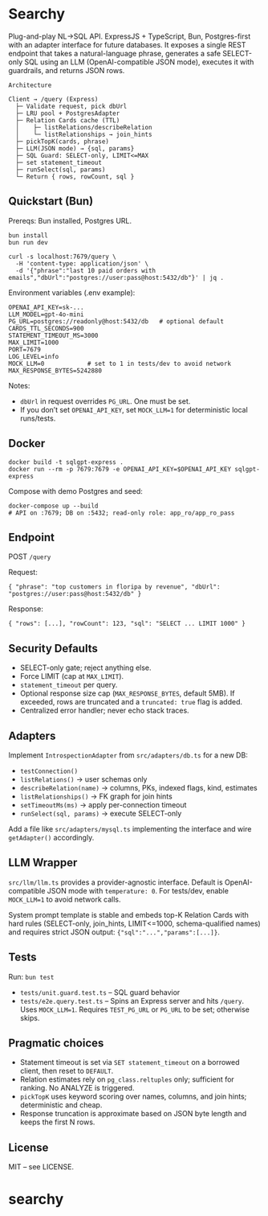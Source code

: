 # Searchy

Plug-and-play NL→SQL API. ExpressJS + TypeScript, Bun, Postgres-first with an adapter interface for future databases. It exposes a single REST endpoint that takes a natural-language phrase, generates a safe SELECT-only SQL using an LLM (OpenAI-compatible JSON mode), executes it with guardrails, and returns JSON rows.

```
Architecture

Client → /query (Express)
  ├─ Validate request, pick dbUrl
  ├─ LRU pool + PostgresAdapter
  ├─ Relation Cards cache (TTL)
  │    ├─ listRelations/describeRelation
  │    └─ listRelationships → join_hints
  ├─ pickTopK(cards, phrase)
  ├─ LLM(JSON mode) → {sql, params}
  ├─ SQL Guard: SELECT-only, LIMIT<=MAX
  ├─ set statement_timeout
  ├─ runSelect(sql, params)
  └─ Return { rows, rowCount, sql }
```

## Quickstart (Bun)

Prereqs: Bun installed, Postgres URL.

```
bun install
bun run dev

curl -s localhost:7679/query \
  -H 'content-type: application/json' \
  -d '{"phrase":"last 10 paid orders with emails","dbUrl":"postgres://user:pass@host:5432/db"}' | jq .
```

Environment variables (.env example):

```
OPENAI_API_KEY=sk-...
LLM_MODEL=gpt-4o-mini
PG_URL=postgres://readonly@host:5432/db   # optional default
CARDS_TTL_SECONDS=900
STATEMENT_TIMEOUT_MS=3000
MAX_LIMIT=1000
PORT=7679
LOG_LEVEL=info
MOCK_LLM=0            # set to 1 in tests/dev to avoid network
MAX_RESPONSE_BYTES=5242880
```

Notes:
- `dbUrl` in request overrides `PG_URL`. One must be set.
- If you don’t set `OPENAI_API_KEY`, set `MOCK_LLM=1` for deterministic local runs/tests.

## Docker

```
docker build -t sqlgpt-express .
docker run --rm -p 7679:7679 -e OPENAI_API_KEY=$OPENAI_API_KEY sqlgpt-express
```

Compose with demo Postgres and seed:

```
docker-compose up --build
# API on :7679; DB on :5432; read-only role: app_ro/app_ro_pass
```

## Endpoint

POST `/query`

Request:
```
{ "phrase": "top customers in floripa by revenue", "dbUrl": "postgres://user:pass@host:5432/db" }
```

Response:
```
{ "rows": [...], "rowCount": 123, "sql": "SELECT ... LIMIT 1000" }
```

## Security Defaults

- SELECT-only gate; reject anything else.
- Force LIMIT (cap at `MAX_LIMIT`).
- `statement_timeout` per query.
- Optional response size cap (`MAX_RESPONSE_BYTES`, default 5MB). If exceeded, rows are truncated and a `truncated: true` flag is added.
- Centralized error handler; never echo stack traces.

## Adapters

Implement `IntrospectionAdapter` from `src/adapters/db.ts` for a new DB:

- `testConnection()`
- `listRelations()` → user schemas only
- `describeRelation(name)` → columns, PKs, indexed flags, kind, estimates
- `listRelationships()` → FK graph for join hints
- `setTimeoutMs(ms)` → apply per-connection timeout
- `runSelect(sql, params)` → execute SELECT-only

Add a file like `src/adapters/mysql.ts` implementing the interface and wire `getAdapter()` accordingly.

## LLM Wrapper

`src/llm/llm.ts` provides a provider-agnostic interface. Default is OpenAI-compatible JSON mode with `temperature: 0`. For tests/dev, enable `MOCK_LLM=1` to avoid network calls.

System prompt template is stable and embeds top-K Relation Cards with hard rules (SELECT-only, join_hints, LIMIT<=1000, schema-qualified names) and requires strict JSON output: `{"sql":"...","params":[...]}`.

## Tests

Run: `bun test`

- `tests/unit.guard.test.ts` – SQL guard behavior
- `tests/e2e.query.test.ts` – Spins an Express server and hits `/query`. Uses `MOCK_LLM=1`. Requires `TEST_PG_URL` or `PG_URL` to be set; otherwise skips.

## Pragmatic choices

- Statement timeout is set via `SET statement_timeout` on a borrowed client, then reset to `DEFAULT`.
- Relation estimates rely on `pg_class.reltuples` only; sufficient for ranking. No ANALYZE is triggered.
- `pickTopK` uses keyword scoring over names, columns, and join hints; deterministic and cheap.
- Response truncation is approximate based on JSON byte length and keeps the first N rows.

## License

MIT – see LICENSE.

# searchy
